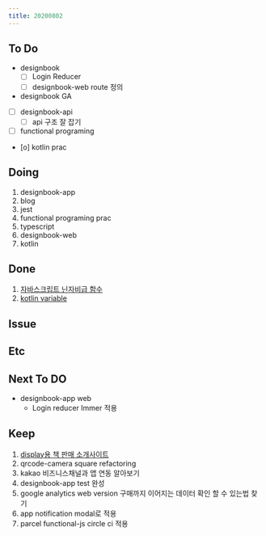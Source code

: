 ```yaml
---
title: 20200802
---
```


## To Do

- designbook
  - [ ] Login Reducer
  - [ ] designbook-web route 정의
- designbook GA
- [ ] designbook-api
  - [ ] api 구조 잘 잡기
- [ ] functional programing
- [o] kotlin prac

## Doing

1. designbook-app
2. blog
3. jest
4. functional programing prac
5. typescript
6. designbook-web
7. kotlin

## Done

1. [자바스크립트 닌자비급 함수](https://www.notion.so/a3377e475afe4954be6bfeb200ad4622)
2. [kotlin variable](https://www.notion.so/variable-statement-6b070062104f4d0b885480b80855e437)

## Issue

## Etc

## Next To DO

- designbook-app web
  - Login reducer Immer 적용

## Keep

1. [display용 책 판매 소개사이트](https://www.notion.so/664d830ecbd64cfd92ec8d22efa725fa)
2. qrcode-camera square refactoring
3. kakao 비즈니스채널과 앱 연동 알아보기
4. designbook-app test 완성
5. google analytics web version 구매까지 이어지는 데이터 확인 할 수 있는법 찾기
6. app notification modal로 적용
7. parcel functional-js circle ci 적용
